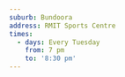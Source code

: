 ```yaml
---
suburb: Bundoora
address: RMIT Sports Centre
times:
  - days: Every Tuesday
    from: 7 pm
    to: '8:30 pm'
---
```


